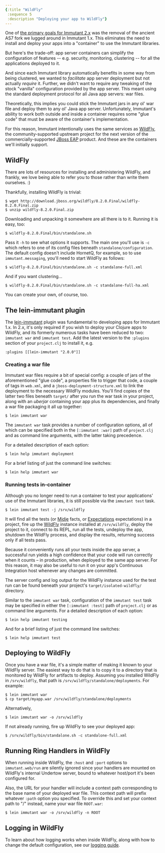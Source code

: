 ```yaml
---
{:title "WildFly"
 :sequence 5
 :description "Deploying your app to WildFly"}
---
```


One of [the primary goals for Immutant 2.x](/news/2014/04/02/the-deuce/)
was the removal of the ancient AS7 fork we lugged around in
Immutant 1.x. This eliminates the need to install and deploy your apps
into a "container" to use the Immutant libraries.

But here's the trade-off: app server containers can simplify the
configuration of features -- e.g. security, monitoring, clustering --
for all the applications deployed to it.

And since each Immutant library automatically benefits in some way
from being clustered, we wanted to *facilitate* app server deployment
but not actually *require* it. Further, we didn't want to require any
tweaking of the stock "vanilla" configuration provided by the app
server. This meant using the standard deployment protocol for all Java
app servers: war files.

Theoretically, this implies you could stick the Immutant jars in any
ol' war file and deploy them to any ol' Java app server.
Unfortunately, Immutant's ability to work both outside and inside a
container requires some "glue code" that must be aware of the
container's implementation.

For this reason, Immutant intentionally uses the same services as
[WildFly], the community-supported upstream project for the next
version of the commercially-supported [JBoss EAP] product. And these
are the containers we'll initially support.

## WildFly

There are lots of resources for installing and administering WildFly,
and frankly, we love being able to refer you to those rather than
write them ourselves. :)

Thankfully, installing WildFly is trivial:

    $ wget http://download.jboss.org/wildfly/8.2.0.Final/wildfly-8.2.0.Final.zip
    $ unzip wildfly-8.2.0.Final.zip

Downloading and unpacking it somewhere are all there is to it. Running
it is easy, too:

    $ wildfly-8.2.0.Final/bin/standalone.sh

Pass it `-h` to see what options it supports. The main one you'll use
is `-c` which refers to one of its config files beneath
`standalone/configuration`. The default config doesn't include
HornetQ, for example, so to use `immutant.messaging`, you'll need to
start WildFly as follows:

    $ wildfly-8.2.0.Final/bin/standalone.sh -c standalone-full.xml

And if you want clustering...

    $ wildfly-8.2.0.Final/bin/standalone.sh -c standalone-full-ha.xml

You can create your own, of course, too.

## The lein-immutant plugin

The [lein-immutant] plugin was fundamental to developing apps for
Immutant 1.x. In 2.x, it's only required if you wish to deploy
your Clojure apps to WildFly, and its formerly numerous tasks have
been reduced to two: `immutant war` and `immutant test`. Add the
latest version to the `:plugins` section of your `project.clj` to
install it, e.g.

    :plugins [[lein-immutant "2.0.0"]]

### Creating a war file

Immutant war files require a bit of special config: a couple of jars
of the aforementioned "glue code", a properties file to trigger that
code, a couple of tags in `web.xml`, and a
`jboss-deployment-structure.xml` to link the deployment to the
necessary WildFly modules.  You'll find copies of the latter two files
beneath `target/` after you run the war task in your project, along
with an *uberjar* containing your app plus its dependencies, and
finally a war file packaging it all up together:

    $ lein immutant war

The `immutant war` task provides a number of configuration options,
all of which can be specified both in the `[:immutant :war]` path of
`project.clj` and as command line arguments, with the latter taking
precedence.

For a detailed description of each option:

    $ lein help immutant deployment

For a brief listing of just the command line switches:

    $ lein help immutant war

### Running tests in-container

Although you no longer need to run a container to test your
applications' use of the Immutant libraries, it is still possible via
the `immutant test` task.

    $ lein immutant test -j /srv/wildfly

It will find all the tests (or [Midje] facts, or [Expectations]
expectations) in a project, fire up the [WildFly] instance installed
at `/srv/wildfly`, deploy the project to it, connect to its REPL, run
all the tests, undeploy the app, shutdown the WildFly process, and
display the results, returning success only if all tests pass.

Because it conveniently runs all your tests inside the app server, a
successful run yields a high confidence that your code will run
correctly when it counts – in production, when deployed to the same
app server. For this reason, it may also be useful to run it on your
app's Continuous Integration host whenever any changes are committed.

The server config and log output for the WildFly instance used for the
test run can be found beneath your project's
`target/isolated-wildfly/` directory.

Similar to the `immutant war` task, configuration of the `immutant
test` task may be specified in either the `[:immutant :test]` path of
`project.clj` or as command line arguments. For a detailed description
of each option:

    $ lein help immutant testing

And for a brief listing of just the command line switches:

    $ lein help immutant test

## Deploying to WildFly

Once you have a war file, it's a simple matter of making it known to
your WildFly server. The easiest way to do that is to copy it to a
directory that is monitored by WildFly for artifacts to deploy.
Assuming you installed WildFly in `/srv/wildfly`, that path is
`/srv/wildfly/standalone/deployments`. For example:

    $ lein immutant war
    $ cp target/myapp.war /srv/wildfly/standalone/deployments

Alternatively,

    $ lein immutant war -o /srv/wildfly

If not already running, fire up WildFly to see your deployed app:

    $ /srv/wildfly/bin/standalone.sh -c standalone-full.xml

## Running Ring Handlers in WildFly

When running inside WildFly, the `:host` and `:port` options to
`immutant.web/run` are silently ignored since your handlers are
mounted on WildFly's internal Undertow server, bound to whatever
host/port it's been configured for.

Also, the URL for your handler will include a context path
corresponding to the base name of your deployed war file. This context
path will prefix whatever `:path` option you specified. To override
this and set your context path to "/" instead, name your war file
`ROOT.war`:

    $ lein immutant war -o /srv/wildfly -n ROOT

## Logging in WildFly

To learn about how logging works when inside WildFly, along with how
to change the default configuration, see our [logging guide].

[WildFly]: http://wildfly.org
[JBoss EAP]: http://www.jboss.org/products/eap/overview/
[lein-immutant]: https://github.com/immutant/lein-immutant/tree/2x-dev
[Midje]: https://github.com/marick/Midje
[Expectations]: http://jayfields.com/expectations/
[logging guide]: guide-logging.html
